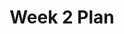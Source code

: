 ---
toc: true
comments: true
layout: post
title: Week 2 Plan
description: Our Plan for Week 2
courses: { compsci: {week: 2} }
type: plans
---